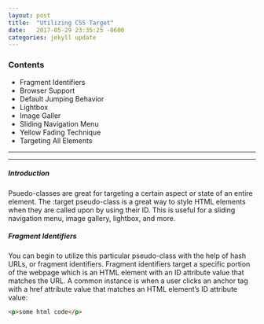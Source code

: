 ```yaml
---
layout: post
title:  "Utilizing CSS Target"
date:   2017-05-29 23:35:25 -0600
categories: jekyll update
---
```


### Contents
* Fragment Identifiers
* Browser Support
* Default Jumping Behavior
* Lightbox
* Image Galler
* Sliding Navigation Menu
* Yellow Fading Technique
* Targeting All Elements

----
****

##### Introduction
Psuedo-classes are great for targeting a certain aspect or state of an entire element. The :target pseudo-class is a great way to style HTML elements when they are called upon by using their ID. This is useful for a sliding navigation menu, image gallery, lightbox, and more.

##### Fragment Identifiers
You can begin to utilize this particular pseudo-class with the help of hash URLs, or fragment identifiers. Fragment identifiers target a specific portion of the webpage which is an HTML element with an ID attribute value that matches the URL. A common instance is when a user clicks an anchor tag with a href attribute value that matches an HTML element’s ID attribute value:
```html
<p>some html code</p>
```


